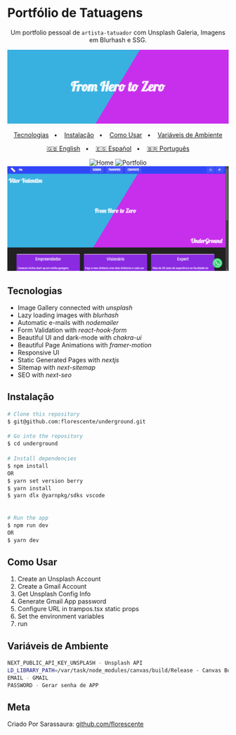 # Portfólio de Tatuagens

<div align="center">

Um portfolio pessoal de `artista-tatuador` com Unsplash Galeria, Imagens em Blurhash e SSG.

![Banner](/public/banner.png?raw=true)

[Tecnologias](#tecnologias)&nbsp;&nbsp; • &nbsp;&nbsp;
[Instalação](#instalação)&nbsp;&nbsp; • &nbsp;&nbsp;
[Como Usar](#como-usar)&nbsp;&nbsp; • &nbsp;&nbsp;
[Variáveis de Ambiente](#variáveis-de-ambiente)

[🇬🇧 English](/README.md)&nbsp;&nbsp; • &nbsp;&nbsp;
[🇪🇸 Español](/README.es.md)&nbsp;&nbsp; • &nbsp;&nbsp;
[🇧🇷 Português](/README.pt-BR.md)

![Home](/public/page.gif)
![Portfolio](/public/portfolio.gif)
![Contact](/public/contact.gif)

</div>

## Tecnologias

- Image Gallery connected with _unsplash_
- Lazy loading images with _blurhash_
- Automatic e-mails with _nodemailer_
- Form Validation with _react-hook-form_
- Beautiful UI and dark-mode with _chakra-ui_
- Beautiful Page Animations with _framer-motion_
- Responsive UI
- Static Generated Pages with _nextjs_
- Sitemap with _next-sitemap_
- SEO with _next-seo_

## Instalação

```sh
# Clone this repository
$ git@github.com:florescente/underground.git

# Go into the repository
$ cd underground

# Install dependencies
$ npm install
OR
$ yarn set version berry
$ yarn install
$ yarn dlx @yarnpkg/sdks vscode


# Run the app
$ npm run dev
OR
$ yarn dev
```

## Como Usar

1. Create an Unsplash Account
2. Create a Gmail Account
3. Get Unsplash Config Info
4. Generate Gmail App password
5. Configure URL in trampos.tsx static props
6. Set the environment variables
7. run

## Variáveis de Ambiente

```bash
NEXT_PUBLIC_API_KEY_UNSPLASH - Unsplash API
LD_LIBRARY_PATH=/var/task/node_modules/canvas/build/Release - Canvas Bug
EMAIL - GMAIL
PASSWORD - Gerar senha de APP
```

## Meta

Criado Por Sarassaura:
[github.com/florescente](https://github.com/sarassaura)


